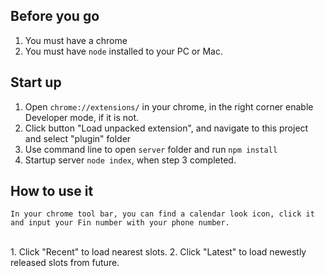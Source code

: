 ## Before you go

1. You must have a chrome
2. You must have ```node``` installed to your PC or Mac.

## Start up
1. Open ```chrome://extensions/``` in your chrome, in the right corner enable Developer mode, if it is not.
2. Click button "Load unpacked extension", and navigate to this project and select "plugin" folder
3. Use command line to open ```server``` folder and run ```npm install```
4. Startup server ```node index```, when step 3 completed.

## How to use it
    In your chrome tool bar, you can find a calendar look icon, click it and input your Fin number with your phone number.
<br>
    1. Click "Recent" to load nearest slots.
    2. Click "Latest" to load newestly released slots from future.